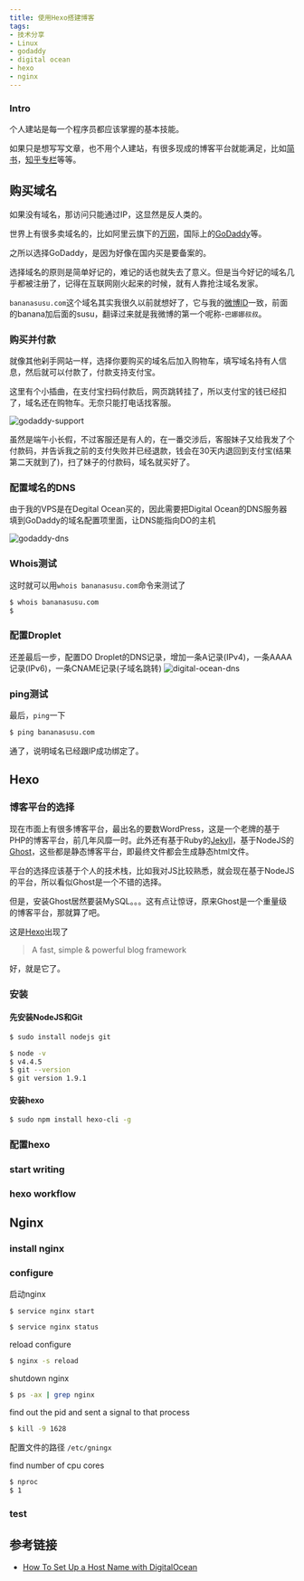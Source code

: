 ```yaml
---
title: 使用Hexo搭建博客
tags: 
- 技术分享
- Linux
- godaddy
- digital ocean
- hexo
- nginx
---
```


### Intro
个人建站是每一个程序员都应该掌握的基本技能。

如果只是想写写文章，也不用个人建站，有很多现成的博客平台就能满足，比如[简书](http://www.jianshu.com/)，[知乎专栏](https://zhuanlan.zhihu.com/)等等。

## 购买域名
如果没有域名，那访问只能通过IP，这显然是反人类的。

世界上有很多卖域名的，比如阿里云旗下的[万网](https://wanwang.aliyun.com/)，国际上的[GoDaddy](https://sg.godaddy.com/)等。

之所以选择GoDaddy，是因为好像在国内买是要备案的。

选择域名的原则是简单好记的，难记的话也就失去了意义。但是当今好记的域名几乎都被注册了，记得在互联网刚火起来的时候，就有人靠抢注域名发家。

`bananasusu.com`这个域名其实我很久以前就想好了，它与我的[微博ID](http://weibo.com/bananasusu)一致，前面的banana加后面的susu，翻译过来就是我微博的第一个呢称-`巴娜娜叔叔`。

### 购买并付款
就像其他剁手网站一样，选择你要购买的域名后加入购物车，填写域名持有人信息，然后就可以付款了，付款支持支付宝。

这里有个小插曲，在支付宝扫码付款后，网页跳转挂了，所以支付宝的钱已经扣了，域名还在购物车。无奈只能打电话找客服。

![godaddy-support](/images/blogging-with-hexo/godaddy-support-min.png "GoDaddy的金牌客服")

虽然是端午小长假，不过客服还是有人的，在一番交涉后，客服妹子又给我发了个付款码，并告诉我之前的支付失败并已经退款，钱会在30天内退回到支付宝(结果第二天就到了)，扫了妹子的付款码，域名就买好了。

### 配置域名的DNS
由于我的VPS是在Degital Ocean买的，因此需要把Digital Ocean的DNS服务器填到GoDaddy的域名配置项里面，让DNS能指向DO的主机

![godaddy-dns](/images/blogging-with-hexo/gd-dns-min.png "将Digital Ocean提供的DNS服务器地址填写到GoDaddy域名的DNS管理页")

### Whois测试
这时就可以用`whois bananasusu.com`命令来测试了
``` bash
$ whois bananasusu.com
$
```

### 配置Droplet
还差最后一步，配置DO Droplet的DNS记录，增加一条A记录(IPv4)，一条AAAA记录(IPv6)，一条CNAME记录(子域名跳转)
![digital-ocean-dns](/images/blogging-with-hexo/do-dns-min.png "配置Digital Ocean的DNS")

### ping测试
最后，`ping`一下
``` bash
$ ping bananasusu.com

```
通了，说明域名已经跟IP成功绑定了。


## Hexo

### 博客平台的选择
现在市面上有很多博客平台，最出名的要数WordPress，这是一个老牌的基于PHP的博客平台，前几年风靡一时。此外还有基于Ruby的[Jekyll](https://jekyllrb.com/)，基于NodeJS的[Ghost](https://github.com/TryGhost/Ghost)，这些都是静态博客平台，即最终文件都会生成静态html文件。

平台的选择应该基于个人的技术栈，比如我对JS比较熟悉，就会现在基于NodeJS的平台，所以看似Ghost是一个不错的选择。

但是，安装Ghost居然要装MySQL。。。这有点让惊讶，原来Ghost是一个重量级的博客平台，那就算了吧。

这是[Hexo](https://hexo.io/)出现了 
> A fast, simple & powerful blog framework

好，就是它了。

### 安装
#### 先安装NodeJS和Git
``` bash
$ sudo install nodejs git
```
``` bash
$ node -v
$ v4.4.5
$ git --version
$ git version 1.9.1
```

#### 安装hexo
``` bash
$ sudo npm install hexo-cli -g
```

### 配置hexo

### start writing

### hexo workflow


## Nginx

### install nginx


### configure


启动nginx
``` bash
$ service nginx start
```

``` bash
$ service nginx status
```

reload configure
``` bash
$ nginx -s reload
```

shutdown nginx
``` bash
$ ps -ax | grep nginx
```
find out the pid and sent a signal to that process
``` bash
$ kill -9 1628
```


配置文件的路径 `/etc/gningx`


find number of cpu cores

``` bash
$ nproc
$ 1
```


### test

## 参考链接
- [How To Set Up a Host Name with DigitalOcean](https://www.digitalocean.com/community/tutorials/how-to-set-up-a-host-name-with-digitalocean)